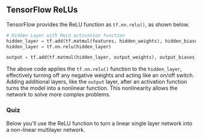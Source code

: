 ## TensorFlow ReLUs

TensorFlow provides the ReLU function as `tf.nn.relu()`, as shown below.

```python
# Hidden Layer with ReLU activation function
hidden_layer = tf.add(tf.matmul(features, hidden_weights), hidden_biases)
hidden_layer = tf.nn.relu(hidden_layer)

output = tf.add(tf.matmul(hidden_layer, output_weights), output_biases)
```

The above code applies the `tf.nn.relu()` function to the `hidden_layer`, effectively turning off any negative weights and acting like an on/off switch. Adding additional layers, like the `output` layer, after an activation function turns the model into a nonlinear function. This nonlinearity allows the network to solve more complex problems.

### Quiz

Below you'll use the ReLU function to turn a linear single layer network into a non-linear multilayer network.